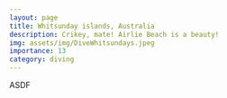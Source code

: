 ```yaml
---
layout: page
title: Whitsunday islands, Australia
description: Crikey, mate! Airlie Beach is a beauty! 
img: assets/img/DiveWhitsundays.jpeg
importance: 13
category: diving
---
```


ASDF
